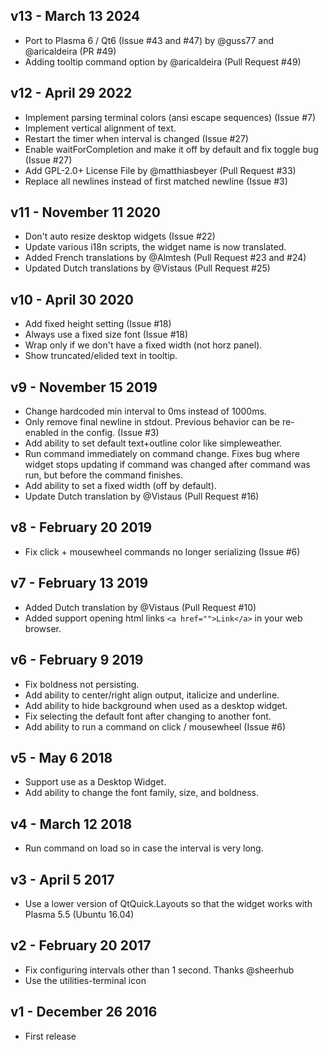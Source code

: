 ## v13 - March 13 2024

* Port to Plasma 6 / Qt6 (Issue #43 and #47) by @guss77 and @aricaldeira (PR #49)
* Adding tooltip command option by @aricaldeira (Pull Request #49)

## v12 - April 29 2022

* Implement parsing terminal colors (ansi escape sequences) (Issue #7)
* Implement vertical alignment of text.
* Restart the timer when interval is changed (Issue #27)
* Enable waitForCompletion and make it off by default and fix toggle bug (Issue #27)
* Add GPL-2.0+ License File by @matthiasbeyer (Pull Request #33)
* Replace all newlines instead of first matched newline (Issue #3)

## v11 - November 11 2020

* Don't auto resize desktop widgets (Issue #22)
* Update various i18n scripts, the widget name is now translated.
* Added French translations by @Almtesh (Pull Request #23 and #24)
* Updated Dutch translations by @Vistaus (Pull Request #25)

## v10 - April 30 2020

* Add fixed height setting (Issue #18)
* Always use a fixed size font (Issue #18)
* Wrap only if we don't have a fixed width (not horz panel).
* Show truncated/elided text in tooltip.

## v9 - November 15 2019

* Change hardcoded min interval to 0ms instead of 1000ms.
* Only remove final newline in stdout. Previous behavior can be re-enabled in the config. (Issue #3)
* Add ability to set default text+outline color like simpleweather.
* Run command immediately on command change. Fixes bug where widget stops updating if command was changed after command was run, but before the command finishes.
* Add ability to set a fixed width (off by default).
* Update Dutch translation by @Vistaus (Pull Request #16)

## v8 - February 20 2019

* Fix click + mousewheel commands no longer serializing (Issue #6)

## v7 - February 13 2019

* Added Dutch translation by @Vistaus (Pull Request #10)
* Added support opening html links `<a href="">Link</a>` in your web browser.

## v6 - February 9 2019

* Fix boldness not persisting.
* Add ability to center/right align output, italicize and underline.
* Add ability to hide background when used as a desktop widget.
* Fix selecting the default font after changing to another font.
* Add ability to run a command on click / mousewheel (Issue #6)

## v5 - May 6 2018

* Support use as a Desktop Widget.
* Add ability to change the font family, size, and boldness.

## v4 - March 12 2018

* Run command on load so in case the interval is very long.

## v3 - April 5 2017

* Use a lower version of QtQuick.Layouts so that the widget works with Plasma 5.5 (Ubuntu 16.04)

## v2 - February 20 2017

* Fix configuring intervals other than 1 second. Thanks @sheerhub
* Use the utilities-terminal icon

## v1 - December 26 2016

* First release

